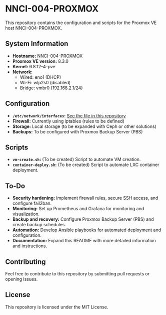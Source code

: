 # NNCI-004-PROXMOX

This repository contains the configuration and scripts for the Proxmox VE host NNCI-004-PROXMOX.

## System Information

* **Hostname:** NNCI-004-PROXMOX
* **Proxmox VE version:** 8.3.0
* **Kernel:** 6.8.12-4-pve
* **Network:**
    * Wired: eno1 (DHCP)
    * Wi-Fi: wlp2s0 (disabled)
    * Bridge: vmbr0 (192.168.2.1/24)

## Configuration

* **`/etc/network/interfaces`:**  [See the file in this repository](/etc/network/interfaces)
* **Firewall:**  Currently using iptables (rules to be defined)
* **Storage:**  Local storage (to be expanded with Ceph or other solutions)
* **Backups:**  To be configured with Proxmox Backup Server (PBS)

## Scripts

* **`vm-create.sh`:**  (To be created) Script to automate VM creation.
* **`container-deploy.sh`:** (To be created) Script to automate LXC container deployment.

## To-Do

* **Security hardening:** Implement firewall rules, secure SSH access, and configure fail2ban.
* **Monitoring:** Set up Prometheus and Grafana for monitoring and visualization.
* **Backup and recovery:** Configure Proxmox Backup Server (PBS) and create backup schedules.
* **Automation:** Develop Ansible playbooks for automated deployment and configuration.
* **Documentation:**  Expand this README with more detailed information and instructions.

## Contributing

Feel free to contribute to this repository by submitting pull requests or opening issues.

## License

This repository is licensed under the MIT License.
